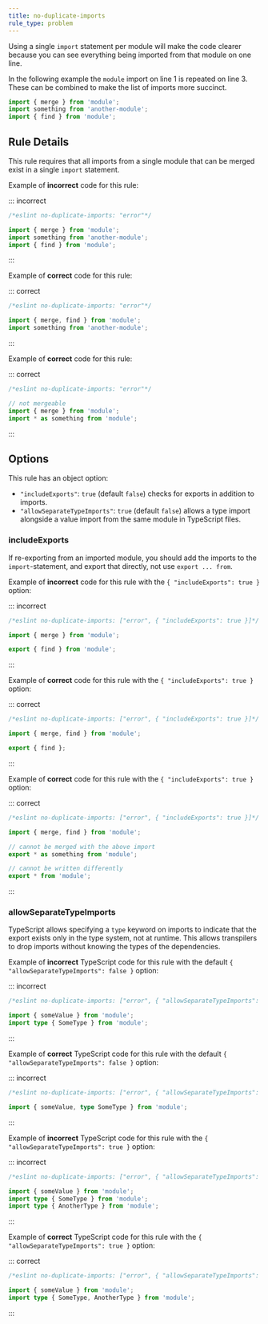 ```yaml
---
title: no-duplicate-imports
rule_type: problem
---
```



Using a single `import` statement per module will make the code clearer because you can see everything being imported from that module on one line.

In the following example the `module` import on line 1 is repeated on line 3. These can be combined to make the list of imports more succinct.

```js
import { merge } from 'module';
import something from 'another-module';
import { find } from 'module';
```

## Rule Details

This rule requires that all imports from a single module that can be merged exist in a single `import` statement.

Example of **incorrect** code for this rule:

::: incorrect

```js
/*eslint no-duplicate-imports: "error"*/

import { merge } from 'module';
import something from 'another-module';
import { find } from 'module';
```

:::

Example of **correct** code for this rule:

::: correct

```js
/*eslint no-duplicate-imports: "error"*/

import { merge, find } from 'module';
import something from 'another-module';
```

:::

Example of **correct** code for this rule:

::: correct

```js
/*eslint no-duplicate-imports: "error"*/

// not mergeable
import { merge } from 'module';
import * as something from 'module';
```

:::

## Options

This rule has an object option:

* `"includeExports"`: `true` (default `false`) checks for exports in addition to imports.
* `"allowSeparateTypeImports"`: `true` (default `false`) allows a type import alongside a value import from the same module in TypeScript files.

### includeExports

If re-exporting from an imported module, you should add the imports to the `import`-statement, and export that directly, not use `export ... from`.

Example of **incorrect** code for this rule with the `{ "includeExports": true }` option:

::: incorrect

```js
/*eslint no-duplicate-imports: ["error", { "includeExports": true }]*/

import { merge } from 'module';

export { find } from 'module';
```

:::

Example of **correct** code for this rule with the `{ "includeExports": true }` option:

::: correct

```js
/*eslint no-duplicate-imports: ["error", { "includeExports": true }]*/

import { merge, find } from 'module';

export { find };
```

:::

Example of **correct** code for this rule with the `{ "includeExports": true }` option:

::: correct

```js
/*eslint no-duplicate-imports: ["error", { "includeExports": true }]*/

import { merge, find } from 'module';

// cannot be merged with the above import
export * as something from 'module';

// cannot be written differently
export * from 'module';
```

:::

### allowSeparateTypeImports

TypeScript allows specifying a `type` keyword on imports to indicate that the export exists only in the type system, not at runtime. This allows transpilers to drop imports without knowing the types of the dependencies.

Example of **incorrect** TypeScript code for this rule with the default `{ "allowSeparateTypeImports": false }` option:

::: incorrect

```ts
/*eslint no-duplicate-imports: ["error", { "allowSeparateTypeImports": false }]*/

import { someValue } from 'module';
import type { SomeType } from 'module';
```

:::

Example of **correct** TypeScript code for this rule with the default `{ "allowSeparateTypeImports": false }` option:

::: incorrect

```ts
/*eslint no-duplicate-imports: ["error", { "allowSeparateTypeImports": false }]*/

import { someValue, type SomeType } from 'module';
```

:::

Example of **incorrect** TypeScript code for this rule with the `{ "allowSeparateTypeImports": true }` option:

::: incorrect

```ts
/*eslint no-duplicate-imports: ["error", { "allowSeparateTypeImports": true }]*/

import { someValue } from 'module';
import type { SomeType } from 'module';
import type { AnotherType } from 'module';
```

:::

Example of **correct** TypeScript code for this rule with the `{ "allowSeparateTypeImports": true }` option:

::: correct

```ts
/*eslint no-duplicate-imports: ["error", { "allowSeparateTypeImports": true }]*/

import { someValue } from 'module';
import type { SomeType, AnotherType } from 'module';
```

:::
